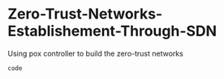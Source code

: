 # Zero-Trust-Networks-Establishement-Through-SDN
Using pox controller to build the zero-trust networks

`code`
